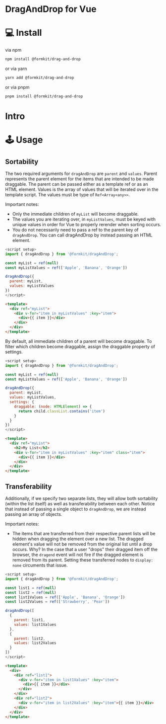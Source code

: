 # DragAndDrop for Vue

# 💻 Install

via npm

```sh
npm install @formkit/drag-and-drop
```

or via yarn

```sh
yarn add @formkit/drag-and-drop
```

or via pnpm

```sh
pnpm install @formkit/drag-and-drop
```

# Intro

# 🕹 Usage

## Sortability

The two required arguments for `dragAndDrop` are `parent` and `values`. Parent represents the parent element for the items that are intended to be made draggable. The parent can be passed either as a template ref or as an HTML element. Values is the array of values that will be iterated over in the template script. The values must be type of `Ref<Array<any>>`.

Important notes:

- Only the immediate children of `myList` will become draggable.
- The values you are iterating over, in `myListValues`, must be keyed with unique values in order for Vue to properly rerender when sorting occurs.
- You do not necessarily need to pass a ref to the parent key of `dragAndDrop`. You can call dragAndDrop by instead passing an HTML element.

```javascript
<script setup>
import { dragAndDrop } from '@formkit/dragAndDrop';

const myList = ref(null)
const myListValues = ref(['Apple', 'Banana', 'Orange'])

dragAndDrop({
  parent: myList,
  values: myListValues
})
</script>
```

```html
<template>
  <div ref="myList">
    <div v-for="item in myListValues" :key="item">
      <div>{{ item }}</div>
    </div>
  </div>
</template>
```

By default, all immediate children of a parent will become draggable. To filter which children become draggable, assign the draggable property of settings.

```javascript
<script setup>
import { dragAndDrop } from '@formkit/dragAndDrop';

const myList = ref(null)
const myListValues = ref(['Apple', 'Banana', 'Orange'])

dragAndDrop({
  parent: myList,
  values: myListValues,
  settings: {
    draggable: (node: HTMLElement) => {
      return child.classList.contains('item')
    }
  }
})
</script>
```

```html
<template>
  <div ref="myList">
    <h2>My List</h2>
    <div v-for="item in myListValues" :key="item" class="item">
      <div>{{ item }}</div>
    </div>
  </div>
</template>
```

## Transferability

Additionally, if we specify two separate lists, they will allow both sortability (within the list itself) as well as transferability between each other. Notice that instead of passing a single object to `dragAndDrop`, we are instead passing an array of objects.

Important notes:

- The items that are transferred from their respective parent lists will be hidden when dragging the element over a new list. The dragged element's value will not be removed from the original list until a drop occurs. Why? In the case that a user "drops" their dragged item off the browser, the `dragend` event will not fire if the dragged element is removed from its parent. Setting these transferred nodes to `display: none` circuments that issue.

```javascript
<script setup>
import { dragAndDrop } from '@formkit/dragAndDrop';

const list1 = ref(null)
const list2 = ref(null)
const list1Values = ref(['Apple', 'Banana', 'Orange'])
const list2Values = ref(['Strawberry', 'Pear'])

dragAndDrop([
  {
    parent: list1,
    values: list1Values
  },
  {
    parent: list2,
    values: list2Values
  }
])
</script>
```

```html
<template>
  <div>
    <div ref="list1">
      <div v-for="item in list1Values" :key="item">
        <div>{{ item }}</div>
      </div>
    </div>
    <div ref="list2">
      <div v-for="item in list2Values" :key="item">{{ item }}</div>
    </div>
  </div>
</template>
```
